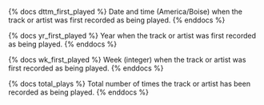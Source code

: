 {% docs dttm_first_played %}
Date and time (America/Boise) when the track or artist was first recorded as being played.
{% enddocs %}

{% docs yr_first_played %}
Year when the track or artist was first recorded as being played.
{% enddocs %}

{% docs wk_first_played %}
Week (integer) when the track or artist was first recorded as being played.
{% enddocs %}

{% docs total_plays %}
Total number of times the track or artist has been recorded as being played.
{% enddocs %}
